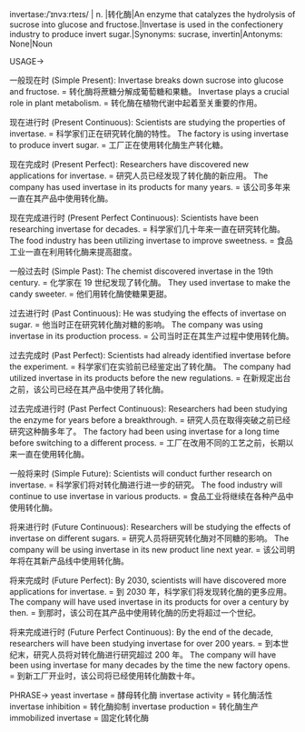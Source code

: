 invertase:/ˈɪnvɜːrteɪs/ | n. |转化酶|An enzyme that catalyzes the hydrolysis of sucrose into glucose and fructose.|Invertase is used in the confectionery industry to produce invert sugar.|Synonyms: sucrase, invertin|Antonyms: None|Noun

USAGE->

一般现在时 (Simple Present):
Invertase breaks down sucrose into glucose and fructose. = 转化酶将蔗糖分解成葡萄糖和果糖。
Invertase plays a crucial role in plant metabolism. = 转化酶在植物代谢中起着至关重要的作用。

现在进行时 (Present Continuous):
Scientists are studying the properties of invertase. = 科学家们正在研究转化酶的特性。
The factory is using invertase to produce invert sugar. = 工厂正在使用转化酶生产转化糖。

现在完成时 (Present Perfect):
Researchers have discovered new applications for invertase. = 研究人员已经发现了转化酶的新应用。
The company has used invertase in its products for many years. = 该公司多年来一直在其产品中使用转化酶。

现在完成进行时 (Present Perfect Continuous):
Scientists have been researching invertase for decades. = 科学家们几十年来一直在研究转化酶。
The food industry has been utilizing invertase to improve sweetness. = 食品工业一直在利用转化酶来提高甜度。

一般过去时 (Simple Past):
The chemist discovered invertase in the 19th century. = 化学家在 19 世纪发现了转化酶。
They used invertase to make the candy sweeter. = 他们用转化酶使糖果更甜。

过去进行时 (Past Continuous):
He was studying the effects of invertase on sugar. = 他当时正在研究转化酶对糖的影响。
The company was using invertase in its production process. =  公司当时正在其生产过程中使用转化酶。

过去完成时 (Past Perfect):
Scientists had already identified invertase before the experiment. = 科学家们在实验前已经鉴定出了转化酶。
The company had utilized invertase in its products before the new regulations. = 在新规定出台之前，该公司已经在其产品中使用了转化酶。

过去完成进行时 (Past Perfect Continuous):
Researchers had been studying the enzyme for years before a breakthrough. = 研究人员在取得突破之前已经研究这种酶多年了。
The factory had been using invertase for a long time before switching to a different process. = 工厂在改用不同的工艺之前，长期以来一直在使用转化酶。


一般将来时 (Simple Future):
Scientists will conduct further research on invertase. = 科学家们将对转化酶进行进一步的研究。
The food industry will continue to use invertase in various products. = 食品工业将继续在各种产品中使用转化酶。


将来进行时 (Future Continuous):
Researchers will be studying the effects of invertase on different sugars. = 研究人员将研究转化酶对不同糖的影响。
The company will be using invertase in its new product line next year. = 该公司明年将在其新产品线中使用转化酶。

将来完成时 (Future Perfect):
By 2030, scientists will have discovered more applications for invertase. = 到 2030 年，科学家们将发现转化酶的更多应用。
The company will have used invertase in its products for over a century by then. = 到那时，该公司在其产品中使用转化酶的历史将超过一个世纪。

将来完成进行时 (Future Perfect Continuous):
By the end of the decade, researchers will have been studying invertase for over 200 years. = 到本世纪末，研究人员将对转化酶进行研究超过 200 年。
The company will have been using invertase for many decades by the time the new factory opens. = 到新工厂开业时，该公司将已经使用转化酶数十年。


PHRASE->
yeast invertase = 酵母转化酶
invertase activity = 转化酶活性
invertase inhibition = 转化酶抑制
invertase production = 转化酶生产
immobilized invertase = 固定化转化酶
